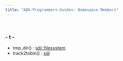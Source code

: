 ```yaml
---
title: "ADK-Programmers-Guides: Namespace Members"
---
```


 

### - t -

- tmp_dir() : <a href="namespacesdi_1_1filesystem.md#a9bc32456ce574dce7e0dbee9f49ed5cd">sdi::filesystem</a>
- track2tobin() : <a href="namespacesdi.md#ae42d999b07e327fe3aea4bfe156cef0a">sdi</a>
